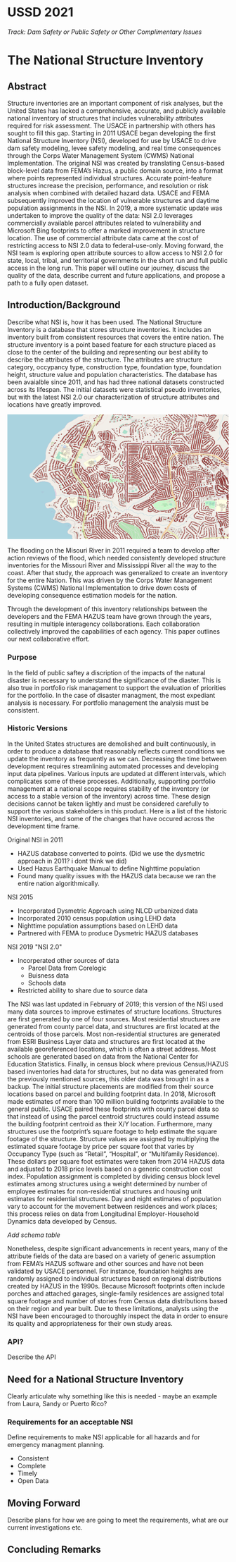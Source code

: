 # USSD 2021
*Track: Dam Safety or Public Safety or Other Complimentary Issues*

# The National Structure Inventory

## Abstract
Structure inventories are an important component of risk analyses, but the United States has lacked a comprehensive, accurate, and publicly available national inventory of structures that includes vulnerability attributes required for risk assessment.  The USACE in partnership with others has sought to fill this gap. Starting in 2011 USACE began developing the first National Structure Inventory (NSI), developed for use by USACE to drive dam safety modeling, levee safety modeling, and real time consequences through the Corps Water Management System (CWMS) National Implementation. The original NSI was created by translating Census-based block-level data from FEMA’s Hazus, a public domain source, into a format where points represented individual structures.  Accurate point-feature structures increase the precision, performance, and resolution or risk analysis when combined with detailed hazard data. USACE and FEMA subsequently improved the location of vulnerable structures and daytime population assignments in the NSI. In 2019, a more systematic update was undertaken to improve the quality of the data: NSI 2.0 leverages commercially available parcel attributes related to vulnerability and Microsoft Bing footprints to offer a marked improvement in structure location. The use of commercial attribute data came at the cost of restricting access to NSI 2.0 data to federal-use-only. Moving forward, the NSI team is exploring open attribute sources to allow access to NSI 2.0 for state, local, tribal, and territorial governments in the short run and full public access in the long run. This paper will outline our journey, discuss the quality of the data, describe current and future applications, and propose a path to a fully open dataset.

## Introduction/Background
Describe what NSI is, how it has been used.
The National Structure Inventory is a database that stores structure inventories. It includes an inventory built from consistent resources that covers the entire nation. The structure inventory is a point based feature for each structure placed as close to the center of the building and representing our best ability to describe the attributes of the structure. The attributes are structure category, occypancy type, construction type, foundation type, foundation height, structure value and population characteristics. The database has been avaialble since 2011, and has had three national datasets constructed across its lifespan. The initial datasets were statistical pseudo inventories, but with the latest NSI 2.0 our characterization of structure attributes and locations have greatly improved.

![](/media/Structure_ZoomedIn_Picture.png "NSI 2.0 Structures")

The flooding on the Misouri River in 2011 required a team to develop after action reviews of the flood, which needed consistently developed structure inventories for the Missouri River and Mississippi River all the way to the coast. After that study, the approach was generalized to create an inventory for the entire Nation. This was driven by the Corps Water Management Systems (CWMS) National Implementation to drive down costs of developing consequence estimation models for the nation.



Through the development of this inventory relationships between the developers and the FEMA HAZUS team have grown through the years, resulting in multiple interagency collaborations. Each collaboration collectively improved the capabilities of each agency. This paper outlines our next collaborative effort.

### Purpose
In the field of public saftey a discription of the impacts of the natural disaster is necessary to understand the significance of the diaster. This is also true in portfolio risk management to support the evaluation of priorities for the portfolio. In the case of disaster managment, the most expediant analysis is necessary. For portfolio management the analysis must be consistent.
### Historic Versions
In the United States structures are demolished and built continuously, in order to produce a database that reasonably reflects current conditions we update the inventory as frequently as we can. Decreasing the time between development requires streamlining automated processes and developing input data pipelines. Various inputs are updated at different intervals, which complicates some of these processes. Additionally, supporting portfolio management at a national scope requires stability of the inventory (or access to a stable version of the inventory) across time. These design decisions cannot be taken lightly and must be considered carefully to support the various stakeholders in this product. Here is a list of the historic NSI inventories, and some of the changes that have occured across the development time frame.

Original NSI in 2011
- HAZUS database converted to points. (Did we use the dysmetric approach in 2011? i dont think we did)
- Used Hazus Earthquake Manual to define Nighttime population
- Found many quality issues with the HAZUS data because we ran the entire nation algorithmically.

NSI 2015
- Incorporated Dysmetric Approach using NLCD urbanized data
- Incorporated 2010 census population using LEHD data
- Nighttime population assumptions based on LEHD data
- Partnered with FEMA to produce Dysmetric HAZUS databases

NSI 2019 "NSI 2.0"
- Incorperated other sources of data
  - Parcel Data from Corelogic
  - Buisness data
  - Schools data
- Restricted ability to share due to source data

The NSI was last updated in February of 2019; this version of the NSI used many data sources to improve estimates of structure locations. Structures are first generated by one of four sources. Most residential structures are generated from county parcel data, and structures are first located at the centroids of those parcels. Most non-residential structures are generated from ESRI Business Layer data and structures are first located at the available georeferenced locations, which is often a street address. Most schools are generated based on data from the National Center for Education Statistics. Finally, in census block where previous Census/HAZUS based inventories had data for structures, but no data was generated from the previously mentioned sources, this older data was brought in as a backup.
The initial structure placements are modified from their source locations based on parcel and building footprint data. In 2018, Microsoft made estimates of more than 100 million building footprints available to the general public. USACE paired these footprints with county parcel data so that instead of using the parcel centroid structures could instead assume the building footprint centroid as their X/Y location. Furthermore, many structures use the footprint’s square footage to help estimate the square footage of the structure. 
Structure values are assigned by multiplying the estimated square footage by price per square foot that varies by Occupancy Type (such as “Retail”, “Hospital”, or “Multifamily Residence). These dollars per square foot estimates were taken from 2014 HAZUS data and adjusted to 2018 price levels based on a generic construction cost index. Population assignment is completed by dividing census block level estimates among structures using a weight determined by number of employee estimates for non-residential structures and housing unit estimates for residential structures. Day and night estimates of population vary to account for the movement between residences and work places; this process relies on data from Longitudinal Employer-Household Dynamics data developed by Census.

*Add schema table*
 
Nonetheless, despite significant advancements in recent years, many of the attribute fields of the data are based on a variety of generic assumption from FEMA’s HAZUS software and other sources and have not been validated by USACE personnel. For instance, foundation heights are randomly assigned to individual structures based on regional distributions created by HAZUS in the 1990s. Because Microsoft footprints often include porches and attached garages, single-family residences are assigned total square footage and number of stories from Census data distributions based on their region and year built. Due to these limitations, analysts using the NSI have been encouraged to thoroughly inspect the data in order to ensure its quality and appropriateness for their own study areas.



### API?
Describe the API
## Need for a National Structure Inventory
Clearly articulate why something like this is needed - maybe an example from Laura, Sandy or Puerto Rico?
### Requirements for an acceptable NSI
Define requirements to make NSI applicable for all hazards and for emergency managment planning.
- Consistent
- Complete
- Timely
- Open Data

## Moving Forward
Describe plans for how we are going to meet the requirements, what are our current investigations etc.
## Concluding Remarks

